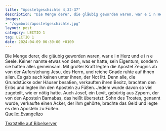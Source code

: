 ```yaml
---
title: "Apostelgeschichte 4,32-37"
description: "Die Menge derer, die gläubig geworden waren, war e i n Herz und e i n e Seele. Keiner nannte etwas von dem, was er hatte, sein Eigentum, sondern sie hatten alles gemeinsam. Mit großer Kraft legten die Apostel Zeugnis ab von der Auferstehung Jesu, des Herrn, und reiche Gnade ruhte...."
images:
- "/symbols/apostelgeschichte.jpg"
layout: post
category: LECTIO 1
tag: LECTIO 1
date: 2024-04-09 06:30:00 +0100
---
```

Die Menge derer, die gläubig geworden waren, war e i n Herz und e i n e Seele. Keiner nannte etwas von dem, was er hatte, sein Eigentum, sondern sie hatten alles gemeinsam.
Mit großer Kraft legten die Apostel Zeugnis ab von der Auferstehung Jesu, des Herrn, und reiche Gnade ruhte auf ihnen allen.<!--more-->
Es gab auch keinen unter ihnen, der Not litt. Denn alle, die Grundstücke oder Häuser besaßen, verkauften ihren Besitz, brachten den Erlös
und legten ihn den Aposteln zu Füßen. Jedem wurde davon so viel zugeteilt, wie er nötig hatte.
Auch Josef, ein Levit, gebürtig aus Zypern, der von den Aposteln Barnabas, das heißt übersetzt: Sohn des Trostes, genannt wurde,
verkaufte einen Acker, der ihm gehörte, brachte das Geld und legte es den Aposteln zu Füßen.<br>
[Quelle: Evangelizo](https://evangeliumtagfuertag.org/DE/gospel)

[Textstelle auf Bibelserver](https://www.bibleserver.com/EU/Apostelgeschichte4,32-37)
